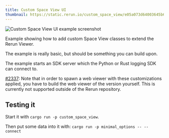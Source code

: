 ```yaml
---
title: Custom Space View UI
thumbnail: https://static.rerun.io/custom_space_view/e05a073d64003645b6af6de91b068c2f646c1b8a/480w.jpeg
---
```


<picture>
  <source media="(max-width: 480px)" srcset="https://static.rerun.io/api_demo/e05a073d64003645b6af6de91b068c2f646c1b8a/480w.jpeg">
  <source media="(max-width: 768px)" srcset="https://static.rerun.io/api_demo/e05a073d64003645b6af6de91b068c2f646c1b8a/768w.jpeg">
  <source media="(max-width: 1024px)" srcset="https://static.rerun.io/api_demo/e05a073d64003645b6af6de91b068c2f646c1b8a/1024w.jpeg">
  <source media="(max-width: 1200px)" srcset="https://static.rerun.io/api_demo/e05a073d64003645b6af6de91b068c2f646c1b8a/1200w.jpeg">
  <img src="https://static.rerun.io/api_demo/e05a073d64003645b6af6de91b068c2f646c1b8a/full.jpeg" alt="Custom Space View UI example screenshot">
</picture>

Example showing how to add custom Space View classes to extend the Rerun Viewer.

The example is really basic, but should be something you can build upon.

The example starts an SDK server which the Python or Rust logging SDK can connect to.


[#2337](https://github.com/rerun-io/rerun/issues/2337): Note that in order to spawn a web viewer with these customizations applied,
you have to build the web viewer of the version yourself.
This is currently not supported outside of the Rerun repository.

## Testing it
Start it with `cargo run -p custom_space_view`.

Then put some data into it with: `cargo run -p minimal_options -- --connect`
